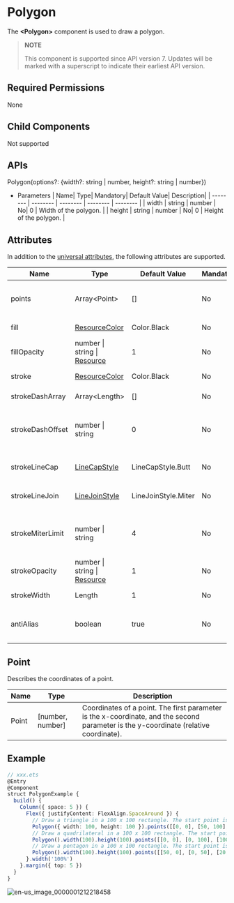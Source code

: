 # Polygon


The **\<Polygon>** component is used to draw a polygon.

>  **NOTE**
>
>  This component is supported since API version 7. Updates will be marked with a superscript to indicate their earliest API version.


## Required Permissions

None


## Child Components

Not supported


## APIs

Polygon(options?: {width?: string | number, height?: string | number})

- Parameters
  | Name| Type| Mandatory| Default Value| Description|
  | -------- | -------- | -------- | -------- | -------- |
  | width | string \| number | No| 0 | Width of the polygon. |
  | height | string \| number | No| 0 | Height of the polygon. |


## Attributes

In addition to the [universal attributes](ts-universal-attributes-size.md), the following attributes are supported.

| Name| Type| Default Value| Mandatory| Description|
| -------- | -------- | -------- | -------- | -------- |
| points | Array&lt;Point&gt; | [] | No| Vertex coordinates of the polygon.|
| fill | [ResourceColor](../../ui/ts-types.md) | Color.Black | No| Color of the fill area.|
| fillOpacity | number \| string \| [Resource](../../ui/ts-types.md#resource)| 1 | No| Opacity of the fill area.|
| stroke | [ResourceColor](../../ui/ts-types.md) | Color.Black | No| Stroke color.|
| strokeDashArray | Array&lt;Length&gt; | [] | No| Stroke dashes.|
| strokeDashOffset | number \| string | 0 | No| Offset of the start point for drawing the stroke.|
| strokeLineCap | [LineCapStyle](ts-appendix-enums.md#linecapstyle) | LineCapStyle.Butt | No| Cap style of the stroke.|
| strokeLineJoin | [LineJoinStyle](ts-appendix-enums.md#linejoinstyle) | LineJoinStyle.Miter | No| Join style of the stroke.|
| strokeMiterLimit | number \| string | 4 | No| Limit value when the sharp angle is drawn as a miter.|
| strokeOpacity | number \| string \| [Resource](../../ui/ts-types.md#resource)| 1 | No| Stroke opacity.|
| strokeWidth | Length | 1 | No| Stroke width.|
| antiAlias | boolean | true | No| Whether anti-aliasing is enabled.|

## Point

Describes the coordinates of a point.

| Name     | Type            | Description                                                        |
| --------- | -------------------- | ------------------------------------------------------------ |
| Point | [number, number] | Coordinates of a point. The first parameter is the x-coordinate, and the second parameter is the y-coordinate (relative coordinate).|


## Example

```ts
// xxx.ets
@Entry
@Component
struct PolygonExample {
  build() {
    Column({ space: 5 }) {
      Flex({ justifyContent: FlexAlign.SpaceAround }) {
        // Draw a triangle in a 100 x 100 rectangle. The start point is (0, 0), the end point is (100, 0), and the passing point is (50, 100).
        Polygon({ width: 100, height: 100 }).points([[0, 0], [50, 100], [100, 0]])
        // Draw a quadrilateral in a 100 x 100 rectangle. The start point is (0, 0), the end point is (100, 0), and the passing points are (0, 100) and (100, 100).
        Polygon().width(100).height(100).points([[0, 0], [0, 100], [100, 100], [100, 0]])
        // Draw a pentagon in a 100 x 100 rectangle. The start point is (50, 0), the end point is (100, 50), and the passing points are (0, 50), (20, 100), and (80, 100).
        Polygon().width(100).height(100).points([[50, 0], [0, 50], [20, 100], [80, 100], [100, 50]])
      }.width('100%')
    }.margin({ top: 5 })
  }
}
```

![en-us_image_0000001212218458](figures/en-us_image_0000001212218458.gif)